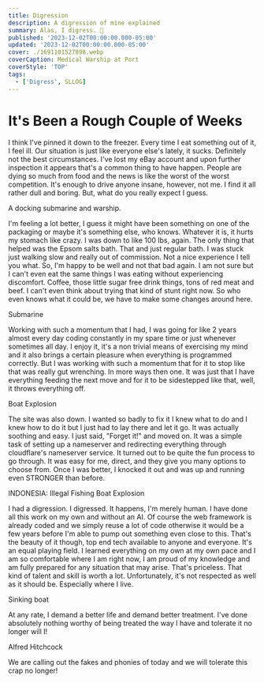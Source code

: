 ```yaml
---
title: Digression
description: A digression of mine explained
summary: Alas, I digress. 🙇
published: '2023-12-02T00:00:00.000-05:00'
updated: '2023-12-02T00:00:00.000-05:00'
cover: ./1691101527898.webp
coverCaption: Medical Warship at Port
coverStyle: 'TOP'
tags:
  - ['Digress', SLLOG]
---
```

<script lang="ts">
  import Youtube from '$lib/components/youtube.svelte'
  import Custom from '$custom/custom.svelte'
</script>

# It's Been a Rough Couple of Weeks

I think I've pinned it down to the freezer. Every time I eat something out of it, I feel ill. Our situation is just like everyone else's lately, it sucks. Definitely not the best circumstances. I've lost my eBay account and upon further inspection it appears that's a common thing to have happen. People are dying so much from food and the news is like the worst of the worst competition. It's enough to drive anyone insane, however, not me. I find it all rather dull and boring. But, what do you really expect I guess.  

<ImgZoom src="/digression/533492.webp" alt="Docking Sub" class="h-full object-cover">
  A docking submarine and warship.
</ImgZoom>

I'm feeling a lot better, I guess it might have been something on one of the packaging or maybe it's something else, who knows. Whatever it is, it hurts my stomach like crazy. I was down to like 100 lbs, again. The only thing that helped was the Epsom salts bath. That and just regular bath. I was stuck just walking slow and really out of commission. Not a nice experience I tell you what. So, I'm happy to be well and not that bad again. I am not sure but I can't even eat the same things I was eating without experiencing discomfort. Coffee, those little sugar free drink things, tons of red meat and beef. I can't even think about trying that kind of stunt right now. So who even knows what it could be, we have to make some changes around here.  

<ImgZoom src="/digression/_130411332_submarine.jpg.webp" alt="Submarine" class="h-full object-cover">
  Submarine
</ImgZoom>

Working with such a momentum that I had, I was going for like 2 years almost every day coding constantly in my spare time or just whenever sometimes all day. I enjoy it, it's a non trivial means of exercising my mind and it also brings a certain pleasure when everything is programmed correctly. But I was working with such a momentum that for it to stop like that was really gut wrenching. In more ways then one. It was just that I have everything feeding the next move and for it to be sidestepped like that, well, it throws everything off.  

<ImgZoom src="/digression/4C782DF1-645F-46B3-858CF1AC9962276E_source.webp" alt="Boat Explosion" class="h-full object-cover">
  Boat Explosion
</ImgZoom>

The site was also down. I wanted so badly to fix it I knew what to do and I knew how to do it but I just had to lay there and let it go. It was actually soothing and easy. I just said, "Forget it!" and moved on. It was a simple task of setting up a nameserver and redirecting everything through cloudflare's nameserver service. It turned out to be quite the fun process to go through. It was easy for me, direct, and they give you many options to choose from. Once I was better, I knocked it out and was up and running even STRONGER than before.  

<ImgZoom src="/digression/epa-indonesia-illegal-fishing-boat-sinking.webp" alt="Illegal Fishing Boat" class="h-full object-cover">
  INDONESIA: Illegal Fishing Boat Explosion
</ImgZoom>

I had a digression. I digressed. It happens, I'm merely human. I have done all this work on my own and without an AI. Of course the web framework is already coded and we simply reuse a lot of code otherwise it would be a few years before I'm able to pump out something even close to this. That's the beauty of it though, top end tech available to anyone and everyone. It's an equal playing field. I learned everything on my own at my own pace and I am so comfortable where I am right now, I am proud of my knowledge and am fully prepared for any situation that may arise. That's priceless. That kind of talent and skill is worth a lot. Unfortunately, it's not respected as well as it should be. Especially where I live.  

<ImgZoom src="/digression/i2-4.webp" alt="Sinking boat" >
  Sinking boat
</ImgZoom>

At any rate, I demand a better life and demand better treatment. I've done absolutely nothing worthy of being treated the way I have and tolerate it no longer will I!  

<ImgZoom src="/digression/rs-180650-115096126.webp" alt="Alfred Hitchcock" class="h-full object-cover">
  Alfred Hitchcock
</ImgZoom>

We are calling out the fakes and phonies of today and we will tolerate this crap no longer!  

<Youtube id="HZu29rVkmzU" />

